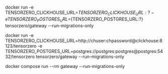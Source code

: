 docker run -e TENSORZERO_CLICKHOUSE_URL=${TENSORZERO_CLICKHOUSE_URL:?} -e TENSORZERO_POSTGRES_URL=${TENSORZERO_POSTGRES_URL:?} tensorzero/gateway --run-migrations-only

docker run -e TENSORZERO_CLICKHOUSE_URL=http://chuser:chpassword@clickhouse:8123/tensorzero -e TENSORZERO_POSTGRES_URL=postgres://postgres:postgres@postgres:5432/tensorzero tensorzero/gateway --run-migrations-only

docker compose run --rm gateway --run-migrations-only
